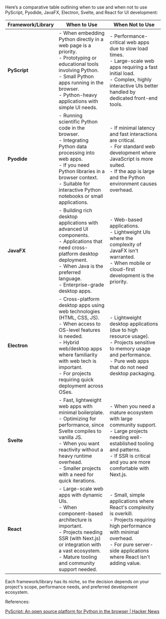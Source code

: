 Here’s a comparative table outlining when to use and when not to use PyScript, Pyodide, JavaFX, Electron, Svelte, and React for UI development:

| **Framework/Library** | **When to Use** | **When Not to Use** |
|-----------------------|-----------------|---------------------|
| **PyScript**           | - When embedding Python directly in a web page is a priority.<br>- Prototyping or educational tools involving Python.<br>- Small Python apps running in the browser.<br>- Python-heavy applications with simple UI needs. | - Performance-critical web apps due to slow load times.<br>- Large-scale web apps requiring a fast initial load.<br>- Complex, highly interactive UIs better handled by dedicated front-end tools. |
| **Pyodide**            | - Running scientific Python code in the browser.<br>- Integrating Python data processing into web apps.<br>- If you need Python libraries in a browser context.<br>- Suitable for interactive Python notebooks or small applications. | - If minimal latency and fast interactions are critical.<br>- For standard web development where JavaScript is more suited.<br>- If the app is large and the Python environment causes overhead. |
| **JavaFX**             | - Building rich desktop applications with advanced UI components.<br>- Applications that need cross-platform desktop deployment.<br>- When Java is the preferred language.<br>- Enterprise-grade desktop apps. | - Web-based applications.<br>- Lightweight UIs where the complexity of JavaFX isn't warranted.<br>- When mobile or cloud-first development is the priority. |
| **Electron**           | - Cross-platform desktop apps using web technologies (HTML, CSS, JS).<br>- When access to OS-level features is needed.<br>- Hybrid web/desktop apps where familiarity with web tech is important.<br>- For projects requiring quick deployment across OSes. | - Lightweight desktop applications (due to high resource usage).<br>- Projects sensitive to memory usage and performance.<br>- Pure web apps that do not need desktop packaging. |
| **Svelte**             | - Fast, lightweight web apps with minimal boilerplate.<br>- Optimizing for performance, since Svelte compiles to vanilla JS.<br>- When you want reactivity without a heavy runtime overhead.<br>- Smaller projects with a need for quick iterations. | - When you need a mature ecosystem with large community support.<br>- Large projects needing well-established tooling and patterns.<br>- If SSR is critical and you are more comfortable with Next.js. |
| **React**              | - Large-scale web apps with dynamic UIs.<br>- When component-based architecture is important.<br>- Projects needing SSR (with Next.js) or integration with a vast ecosystem.<br>- Mature tooling and community support needed. | - Small, simple applications where React's complexity is overkill.<br>- Projects requiring high performance with minimal overhead.<br>- For pure server-side applications where React isn't adding value. |

Each framework/library has its niche, so the decision depends on your project's scope, performance needs, and preferred development ecosystem.

References:  

[PyScript: An open source platform for Python in the browser | Hacker News](https://news.ycombinator.com/item?id=41263843)


